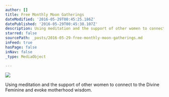 ```yaml
---
author: []
title: Free Monthly Moon Gatherings
dateModified: '2016-05-29T00:45:25.186Z'
datePublished: '2016-05-29T00:45:38.107Z'
description: Using meditation and the support of other women to connect to the Divine Feminine and evoke motherhood wisdom.
starred: false
sourcePath: _posts/2016-05-29-free-monthly-moon-gatherings.md
inFeed: true
hasPage: false
inNav: false
_type: MediaObject

---
```

![](https://the-grid-user-content.s3-us-west-2.amazonaws.com/46c64cd3-5bf6-4005-9341-c68d945d67f3.jpg)

Using meditation and the support of other women to connect to the Divine Feminine and evoke motherhood wisdom.